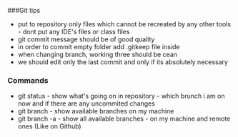 ###Git tips
- put to repository only files which cannot be recreated by any other tools - dont put any IDE's files or class files
- git commit message should be of good quality
- in order to commit empty folder add .gitkeep file inside
- when changing branch, working three should be cean
- we should edit only the last commit and only if its absolutely necessary

### Commands
- git status - show what's going on in repository - which brunch i am on now and if there are any uncommited changes
- git branch - show available branches on my machine
- git branch -a - show all available branches - on my machine and remote ones (Like on Github)
